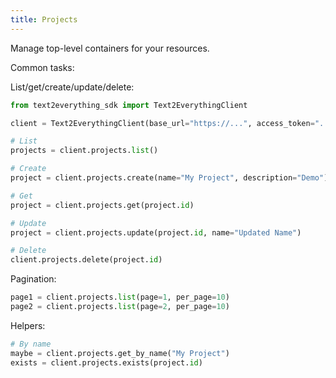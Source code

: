 ```yaml
---
title: Projects
---
```


Manage top-level containers for your resources.

Common tasks:

List/get/create/update/delete:
```python
from text2everything_sdk import Text2EverythingClient

client = Text2EverythingClient(base_url="https://...", access_token="...", workspace_name="workspaces/dev")

# List
projects = client.projects.list()

# Create
project = client.projects.create(name="My Project", description="Demo")

# Get
project = client.projects.get(project.id)

# Update
project = client.projects.update(project.id, name="Updated Name")

# Delete
client.projects.delete(project.id)
```

Pagination:
```python
page1 = client.projects.list(page=1, per_page=10)
page2 = client.projects.list(page=2, per_page=10)
```

Helpers:
```python
# By name
maybe = client.projects.get_by_name("My Project")
exists = client.projects.exists(project.id)
```


